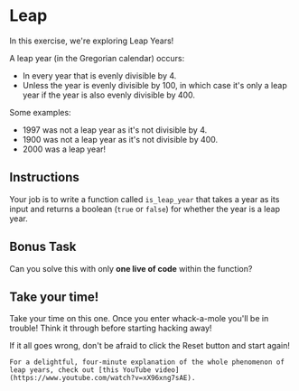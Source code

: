 # Leap

In this exercise, we're exploring Leap Years!

A leap year (in the Gregorian calendar) occurs:

- In every year that is evenly divisible by 4.
- Unless the year is evenly divisible by 100, in which case it's only a leap year if the year is also evenly divisible by 400.

Some examples:

- 1997 was not a leap year as it's not divisible by 4.
- 1900 was not a leap year as it's not divisible by 400.
- 2000 was a leap year!

## Instructions

Your job is to write a function called `is_leap_year` that takes a year as its input and returns a boolean (`true` or `false`) for whether the year is a leap year.

## Bonus Task

Can you solve this with only **one live of code** within the function?

## Take your time!

Take your time on this one. Once you enter whack-a-mole you'll be in trouble! Think it through before starting hacking away!

If it all goes wrong, don't be afraid to click the Reset button and start again!

```exercism/note
For a delightful, four-minute explanation of the whole phenomenon of leap years, check out [this YouTube video](https://www.youtube.com/watch?v=xX96xng7sAE).
```
